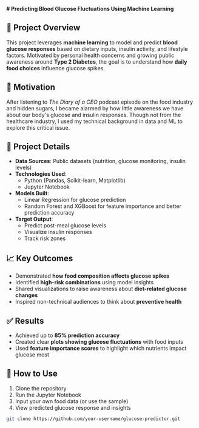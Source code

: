 **# Predicting Blood Glucose Fluctuations Using Machine Learning**

## 📌 Project Overview

This project leverages **machine learning** to model and predict **blood glucose responses** based on dietary inputs, insulin activity, and lifestyle factors. Motivated by personal health concerns and growing public awareness around **Type 2 Diabetes**, the goal is to understand how **daily food choices** influence glucose spikes.

## 🧠 Motivation

After listening to *The Diary of a CEO* podcast episode on the food industry and hidden sugars, I became alarmed by how little awareness we have about our body's glucose and insulin responses. Though not from the healthcare industry, I used my technical background in data and ML to explore this critical issue.

## 🔬 Project Details

- **Data Sources**: Public datasets (nutrition, glucose monitoring, insulin levels)
- **Technologies Used**:
  - Python (Pandas, Scikit-learn, Matplotlib)
  - Jupyter Notebook
- **Models Built**:
  - Linear Regression for glucose prediction
  - Random Forest and XGBoost for feature importance and better prediction accuracy
- **Target Output**:
  - Predict post-meal glucose levels
  - Visualize insulin responses
  - Track risk zones

## 📈 Key Outcomes

- Demonstrated **how food composition affects glucose spikes**
- Identified **high-risk combinations** using model insights
- Shared visualizations to raise awareness about **diet-related glucose changes**
- Inspired non-technical audiences to think about **preventive health**

## ✅ Results

- Achieved up to **85% prediction accuracy**
- Created clear **plots showing glucose fluctuations** with food inputs
- Used **feature importance scores** to highlight which nutrients impact glucose most

## 📎 How to Use

1. Clone the repository  
2. Run the Jupyter Notebook  
3. Input your own food data (or use the sample)  
4. View predicted glucose response and insights  

```bash
git clone https://github.com/your-username/glucose-predictor.git
